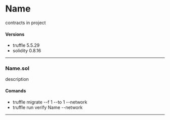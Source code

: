 # Name
contracts in project
#### Versions
- truffle 5.5.29
- solidity 0.8.16
___
### Name.sol
description
#### Comands
- truffle migrate --f 1 --to 1 --network <network>
- truffle run verify Name --network <network>
___